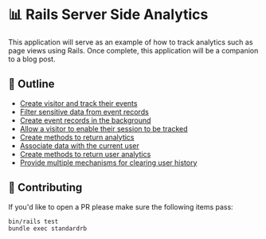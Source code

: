 # 📊 Rails Server Side Analytics

This application will serve as an example of how to track analytics such as page views using Rails. Once complete, this application will be a companion to a blog post.

## 📝 Outline

- [Create visitor and track their events](https://github.com/thoughtbot/rails-server-side-analytics/commit/ef434f90621eef87c1c9d2ec5adc552e5336b2de)
- [Filter sensitive data from event records](https://github.com/thoughtbot/rails-server-side-analytics/commit/d6f2cab41fc36fccf271d44ee8e3fdfd9d29a30e)
- [Create event records in the background](https://github.com/thoughtbot/rails-server-side-analytics/commit/f75980f5cf574dd5b0b6b801673f6d1f7ecb7773)
- [Allow a visitor to enable their session to be tracked](https://github.com/thoughtbot/rails-server-side-analytics/commit/8e0720b8744ec4c15790645d9a7e30ef555403bb)
- [Create methods to return analytics](https://github.com/thoughtbot/rails-server-side-analytics/commit/a00793901e14738a12df925712fb164131fffc09)
- [Associate data with the current user](https://github.com/thoughtbot/rails-server-side-analytics/commit/29d45f71ae213f169852eeafd37071bc36ca89fa)
- [Create methods to return user analytics](https://github.com/thoughtbot/rails-server-side-analytics/commit/f108bdb1c180b77b73ed42899ed8ab1ccaefe77f)
- [Provide multiple mechanisms for clearing user history](https://github.com/thoughtbot/rails-server-side-analytics/commit/9492ea0b9c853129930c538f5d6ad867001a518c)

## 🙏 Contributing

If you'd like to open a PR please make sure the following items pass:

```
bin/rails test
bundle exec standardrb
```